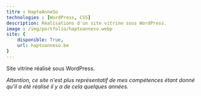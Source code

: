 ```yaml
---
titre : HaptoAnneSo
technologies : [WordPress, CSS]
description: Réalisations d'un site vitrine sous WordPress.
image : /img/portfolio/haptoanneso.webp
site: {
    disponible: True,
    url: haptoanneso.be
}
---
```


Site vitrine réalisé sous WordPress.

*Attention, ce site n'est plus représentatif de mes compétences étant donné qu'il a été réalisé il y a de cela quelques années.*